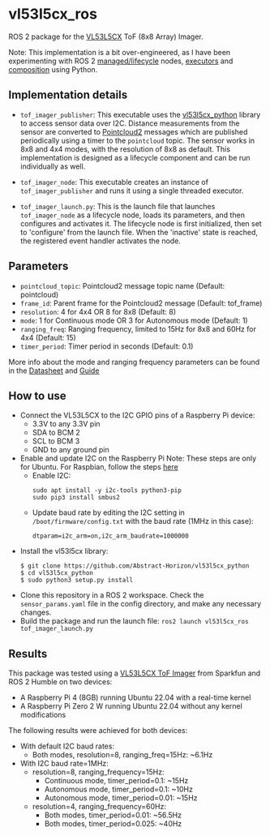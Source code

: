 # vl53l5cx_ros
ROS 2 package for the [VL53L5CX](https://www.sparkfun.com/products/18642) ToF (8x8 Array) Imager. 

Note: This implementation is a bit over-engineered, as I have been experimenting with ROS 2 [managed/lifecycle](https://design.ros2.org/articles/node_lifecycle.html) nodes, [executors](https://docs.ros.org/en/humble/Concepts/About-Executors.html#executors) and [composition](https://github.com/ros2/examples/blob/rolling/rclpy/executors/examples_rclpy_executors/composed.py) using Python.

## Implementation details

* ```tof_imager_publisher```: This executable uses the [vl53l5cx_python](https://github.com/Abstract-Horizon/vl53l5cx_python/tree/main) library to access sensor data over I2C. Distance measurements from the sensor are converted to [Pointcloud2](https://docs.ros2.org/foxy/api/sensor_msgs/msg/PointCloud.html) messages which are published periodically using a timer to the ```pointcloud``` topic. The sensor works in 8x8 and 4x4 modes, with the resolution of 8x8 as default. This implementation is designed as a lifecycle component and can be run individually as well.
* ```tof_imager_node```: This executable creates an instance of ```tof_imager_publisher``` and runs it using a single threaded executor. 

* ```tof_imager_launch.py```: This is the launch file that launches ```tof_imager_node``` as a  lifecycle node, loads its parameters, and then configures and activates it. The lifecycle node is first initialized, then set to 'configure' from the launch file. When the 'inactive' state is reached, the registered event handler activates the node.

## Parameters

* ```pointcloud_topic```: Pointcloud2 message topic name (Default: pointcloud)
* ```frame_id```: Parent frame for the Pointcloud2 message (Default: tof_frame)
* ```resolution```: 4 for 4x4 OR 8 for 8x8 (Default: 8)
* ```mode```: 1 for Continuous mode OR 3 for Autonomous mode (Default: 1)
* ```ranging_freq```: Ranging frequency, limited to 15Hz for 8x8 and 60Hz for 4x4 (Default: 15)
* ```timer_period```: Timer period in seconds (Default: 0.1)

More info about the mode and ranging frequency parameters can be found in the [Datasheet](https://www.st.com/resource/en/datasheet/vl53l5cx.pdf) and [Guide](https://www.st.com/resource/en/user_manual/um2884-a-guide-to-using-the-vl53l5cx-multizone-timeofflight-ranging-sensor-with-wide-field-of-view-ultra-lite-driver-uld-stmicroelectronics.pdf)

## How to use

* Connect the VL53L5CX to the I2C GPIO pins of a Raspberry Pi device:
  * 3.3V to any 3.3V pin
  * SDA to BCM 2
  * SCL to BCM 3
  * GND to any ground pin
* Enable and update I2C on the Raspberry Pi
  Note: These steps are only for Ubuntu. For Raspbian, follow the steps [here](https://github.com/pimoroni/vl53l5cx-python)
  * Enable I2C:
    ```
    sudo apt install -y i2c-tools python3-pip
    sudo pip3 install smbus2
    ```
  * Update baud rate by editing the I2C setting in ```/boot/firmware/config.txt``` with the baud rate (1MHz in this case):
    ```
    dtparam=i2c_arm=on,i2c_arm_baudrate=1000000
* Install the vl53l5cx library:
  ```
  $ git clone https://github.com/Abstract-Horizon/vl53l5cx_python
  $ cd vl53l5cx_python
  $ sudo python3 setup.py install
  ```
* Clone this repository in a ROS 2 workspace. Check the ```sensor_params.yaml``` file in the config directory, and make any necessary changes.
* Build the package and run the launch file: ```ros2 launch vl53l5cx_ros tof_imager_launch.py```

## Results

This package was tested using a [VL53L5CX ToF Imager](https://www.sparkfun.com/products/18642) from Sparkfun and ROS 2 Humble on two devices:
* A Raspberry Pi 4 (8GB) running Ubuntu 22.04 with a real-time kernel
* A Raspberry Pi Zero 2 W running Ubuntu 22.04 without any kernel modifications

The following results were achieved for both devices:
* With default I2C baud rates:
  * Both modes, resolution=8, ranging_freq=15Hz: ~6.1Hz
* With I2C baud rate=1MHz:
  * resolution=8, ranging_frequency=15Hz:
    * Continuous mode, timer_period=0.1: ~15Hz
    * Autonomous mode, timer_period=0.1: ~10Hz
    * Autonomous mode, timer_period=0.01: ~15Hz
  * resolution=4, ranging_frequency=60Hz:
    * Both modes, timer_period=0.01: ~56.5Hz
    * Both modes, timer_period=0.025: ~40Hz
